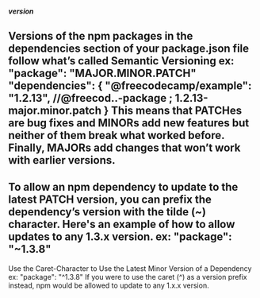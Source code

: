 ##### version
Versions of the npm packages in the dependencies section of your package.json file follow what’s called Semantic Versioning
ex:
"package": "MAJOR.MINOR.PATCH"
"dependencies": {
	"@freecodecamp/example": "1.2.13", //@freecod..-package ; 1.2.13-major.minor.patch
}
This means that PATCHes are bug fixes and MINORs add new features but neither of them break what worked before. Finally, MAJORs add changes that won’t work with earlier versions.
-----
To allow an npm dependency to update to the latest PATCH version, you can prefix the dependency’s version with the tilde (~) character. Here's an example of how to allow updates to any 1.3.x version.
ex:
"package": "~1.3.8"
----
Use the Caret-Character to Use the Latest Minor Version of a Dependency
ex:
"package": "^1.3.8"
If you were to use the caret (^) as a version prefix instead, npm would be allowed to update to any 1.x.x version.